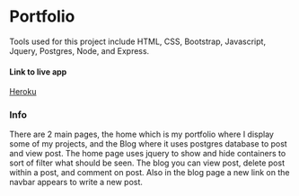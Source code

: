 # Portfolio

Tools used for this project include HTML, CSS, Bootstrap, Javascript, Jquery, Postgres, Node, and Express.

#### Link to live app
[Heroku](https://josue-portfolio.herokuapp.com)

### Info
There are 2 main pages, the home which is my portfolio where I display some of my projects, and the Blog where it uses postgres database to post and view post.
The home page uses jquery to show and hide containers to sort of filter what should be seen.
The blog you can view post, delete post within a post, and comment on post. Also in the blog page a new link on the navbar appears to write a new post. 
